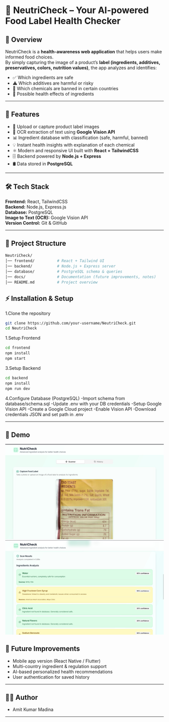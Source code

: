 # 🥗 NeutriCheck – Your AI-powered Food Label Health Checker  

## 📌 Overview  
NeutriCheck is a **health-awareness web application** that helps users make informed food choices.  
By simply capturing the image of a product’s **label (ingredients, additives, preservatives, colors, nutrition values)**, the app analyzes and identifies:  
- ✅ Which ingredients are safe  
- ⚠️ Which additives are harmful or risky  
- 🚫 Which chemicals are banned in certain countries  
- 🧬 Possible health effects of ingredients  

---

## 🚀 Features  
- 📸 Upload or capture product label images  
- 🔎 OCR extraction of text using **Google Vision API**  
- 📊 Ingredient database with classification (safe, harmful, banned)  
- 💡 Instant health insights with explanation of each chemical  
- ⚛️ Modern and responsive UI built with **React + TailwindCSS**  
- 🗄️ Backend powered by **Node.js + Express**  
- 🛢️ Data stored in **PostgreSQL**  

---

## 🛠️ Tech Stack  
**Frontend:** React, TailwindCSS  
**Backend:** Node.js, Express.js  
**Database:** PostgreSQL  
**Image to Text (OCR):** Google Vision API  
**Version Control:** Git & GitHub  

---

## 📂 Project Structure  
```bash
NeutriCheck/
│── frontend/          # React + Tailwind UI
│── backend/           # Node.js + Express server
│── database/          # PostgreSQL schema & queries
│── docs/              # Documentation (future improvements, notes)
│── README.md          # Project overview
```

## ⚡ Installation & Setup
1.Clone the repository
```bash
git clone https://github.com/your-username/NeutriCheck.git
cd NeutriCheck
```
1.Setup Frontend
```bash
cd frontend
npm install
npm start
```
3.Setup Backend
```bash
cd backend
npm install
npm run dev
```
4.Configure Database (PostgreSQL)
-Import schema from database/schema.sql
-Update .env with your DB credentials
-Setup Google Vision API
-Create a Google Cloud project
-Enable Vision API
-Download credentials JSON and set path in .env

---
## 📸 Demo

![Upload Demo](ScreenShots/first.jpg)
![Analysis Result](screenshots/second.jpg)


## 🚀 Future Improvements  
- Mobile app version (React Native / Flutter) 
- Multi-country ingredient & regulation support  
- AI-based personalized health recommendations 
-  User authentication for saved history

---
## 👩‍💻 Author
- Amit Kumar Madina
---
